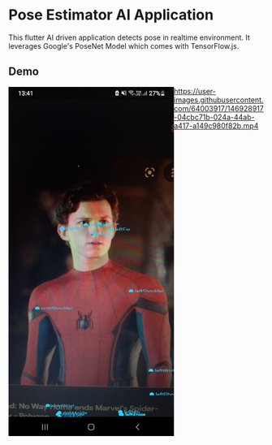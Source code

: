 # Pose Estimator AI Application

This flutter AI driven application detects pose in realtime environment. It leverages Google's PoseNet Model which comes with TensorFlow.js. 

## Demo 


<img align="left" alt="workingdemoss" width="326px" src="https://github.com/sukanyabag/Pose-Estimator-AI-App/blob/master/img/tomholland.jpeg"/>




https://user-images.githubusercontent.com/64003917/146928917-04cbc71b-024a-44ab-a417-a149c980f82b.mp4



